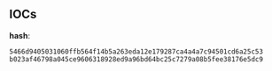 
## IOCs

__hash__:

```text
5466d9405031060ffb564f14b5a263eda12e179287ca4a4a7c94501cd6a25c53
b023af46798a045ce9606318928ed9a96bd64bc25c7279a08b5fee38176e5dc9
```